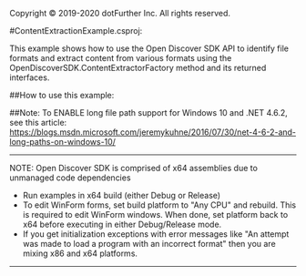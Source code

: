 Copyright © 2019-2020 dotFurther Inc. All rights reserved. 

#ContentExtractionExample.csproj:

This example shows how to use the Open Discover SDK API to identify file formats and extract content from various
formats using the OpenDiscoverSDK.ContentExtractorFactory method and its returned interfaces.


##How to use this example:


##Note:
To ENABLE long file path support for Windows 10 and .NET 4.6.2, see this article:
 https://blogs.msdn.microsoft.com/jeremykuhne/2016/07/30/net-4-6-2-and-long-paths-on-windows-10/
 
 
------------------------------------------------------------------------------------------------------------------------
NOTE: Open Discover SDK is comprised of x64 assemblies due to unmanaged code dependencies

- Run examples in x64 build (either Debug or Release)
- To edit WinForm forms, set build platform to "Any CPU" and rebuild. This is required to edit WinForm windows. When done, set platform 
  back to x64 before executing in either Debug/Release mode.
- If you get initialization exceptions with error messages like "An attempt was made to load a program with
  an incorrect format" then you are mixing x86 and x64 platforms.
------------------------------------------------------------------------------------------------------------------------
